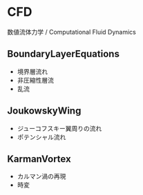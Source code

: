 # CFD
数値流体力学 / Computational Fluid Dynamics

## BoundaryLayerEquations
  + 境界層流れ
  + 非圧縮性層流
  + 乱流

## JoukowskyWing
  + ジューコフスキー翼周りの流れ
  + ポテンシャル流れ

## KarmanVortex
  + カルマン渦の再現
  + 時変


